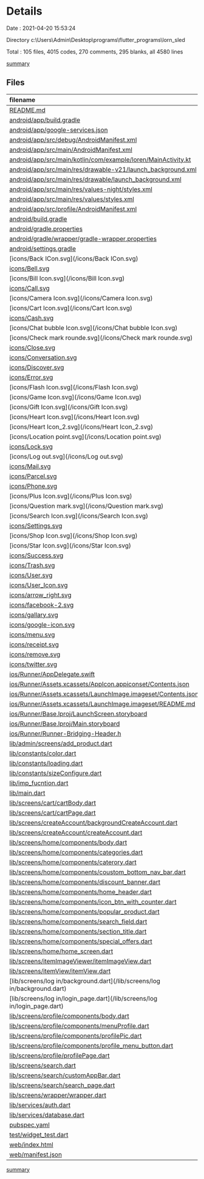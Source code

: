 # Details

Date : 2021-04-20 15:53:24

Directory c:\Users\Admin\Desktop\programs\flutter_programs\lorn_sled

Total : 105 files,  4015 codes, 270 comments, 295 blanks, all 4580 lines

[summary](results.md)

## Files
| filename | language | code | comment | blank | total |
| :--- | :--- | ---: | ---: | ---: | ---: |
| [README.md](/README.md) | Markdown | 10 | 0 | 6 | 16 |
| [android/app/build.gradle](/android/app/build.gradle) | Groovy | 47 | 3 | 10 | 60 |
| [android/app/google-services.json](/android/app/google-services.json) | JSON | 39 | 0 | 0 | 39 |
| [android/app/src/debug/AndroidManifest.xml](/android/app/src/debug/AndroidManifest.xml) | XML | 4 | 3 | 1 | 8 |
| [android/app/src/main/AndroidManifest.xml](/android/app/src/main/AndroidManifest.xml) | XML | 34 | 11 | 1 | 46 |
| [android/app/src/main/kotlin/com/example/loren/MainActivity.kt](/android/app/src/main/kotlin/com/example/loren/MainActivity.kt) | Kotlin | 4 | 0 | 3 | 7 |
| [android/app/src/main/res/drawable-v21/launch_background.xml](/android/app/src/main/res/drawable-v21/launch_background.xml) | XML | 4 | 7 | 2 | 13 |
| [android/app/src/main/res/drawable/launch_background.xml](/android/app/src/main/res/drawable/launch_background.xml) | XML | 4 | 7 | 2 | 13 |
| [android/app/src/main/res/values-night/styles.xml](/android/app/src/main/res/values-night/styles.xml) | XML | 9 | 9 | 1 | 19 |
| [android/app/src/main/res/values/styles.xml](/android/app/src/main/res/values/styles.xml) | XML | 9 | 9 | 1 | 19 |
| [android/app/src/profile/AndroidManifest.xml](/android/app/src/profile/AndroidManifest.xml) | XML | 4 | 3 | 1 | 8 |
| [android/build.gradle](/android/build.gradle) | Groovy | 28 | 0 | 5 | 33 |
| [android/gradle.properties](/android/gradle.properties) | Properties | 3 | 0 | 1 | 4 |
| [android/gradle/wrapper/gradle-wrapper.properties](/android/gradle/wrapper/gradle-wrapper.properties) | Properties | 5 | 1 | 1 | 7 |
| [android/settings.gradle](/android/settings.gradle) | Groovy | 8 | 0 | 4 | 12 |
| [icons/Back ICon.svg](/icons/Back ICon.svg) | XML | 3 | 0 | 1 | 4 |
| [icons/Bell.svg](/icons/Bell.svg) | XML | 3 | 0 | 1 | 4 |
| [icons/Bill Icon.svg](/icons/Bill Icon.svg) | XML | 3 | 0 | 1 | 4 |
| [icons/Call.svg](/icons/Call.svg) | XML | 3 | 0 | 1 | 4 |
| [icons/Camera Icon.svg](/icons/Camera Icon.svg) | XML | 3 | 0 | 1 | 4 |
| [icons/Cart Icon.svg](/icons/Cart Icon.svg) | XML | 3 | 0 | 1 | 4 |
| [icons/Cash.svg](/icons/Cash.svg) | XML | 3 | 0 | 1 | 4 |
| [icons/Chat bubble Icon.svg](/icons/Chat bubble Icon.svg) | XML | 3 | 0 | 1 | 4 |
| [icons/Check mark rounde.svg](/icons/Check mark rounde.svg) | XML | 3 | 0 | 1 | 4 |
| [icons/Close.svg](/icons/Close.svg) | XML | 3 | 0 | 1 | 4 |
| [icons/Conversation.svg](/icons/Conversation.svg) | XML | 3 | 0 | 1 | 4 |
| [icons/Discover.svg](/icons/Discover.svg) | XML | 3 | 0 | 1 | 4 |
| [icons/Error.svg](/icons/Error.svg) | XML | 3 | 0 | 1 | 4 |
| [icons/Flash Icon.svg](/icons/Flash Icon.svg) | XML | 3 | 0 | 1 | 4 |
| [icons/Game Icon.svg](/icons/Game Icon.svg) | XML | 3 | 0 | 1 | 4 |
| [icons/Gift Icon.svg](/icons/Gift Icon.svg) | XML | 3 | 0 | 1 | 4 |
| [icons/Heart Icon.svg](/icons/Heart Icon.svg) | XML | 3 | 0 | 1 | 4 |
| [icons/Heart Icon_2.svg](/icons/Heart Icon_2.svg) | XML | 3 | 0 | 1 | 4 |
| [icons/Location point.svg](/icons/Location point.svg) | XML | 3 | 0 | 1 | 4 |
| [icons/Lock.svg](/icons/Lock.svg) | XML | 3 | 0 | 1 | 4 |
| [icons/Log out.svg](/icons/Log out.svg) | XML | 3 | 0 | 1 | 4 |
| [icons/Mail.svg](/icons/Mail.svg) | XML | 3 | 0 | 1 | 4 |
| [icons/Parcel.svg](/icons/Parcel.svg) | XML | 3 | 0 | 1 | 4 |
| [icons/Phone.svg](/icons/Phone.svg) | XML | 3 | 0 | 1 | 4 |
| [icons/Plus Icon.svg](/icons/Plus Icon.svg) | XML | 3 | 0 | 1 | 4 |
| [icons/Question mark.svg](/icons/Question mark.svg) | XML | 3 | 0 | 1 | 4 |
| [icons/Search Icon.svg](/icons/Search Icon.svg) | XML | 3 | 0 | 1 | 4 |
| [icons/Settings.svg](/icons/Settings.svg) | XML | 3 | 0 | 1 | 4 |
| [icons/Shop Icon.svg](/icons/Shop Icon.svg) | XML | 3 | 0 | 1 | 4 |
| [icons/Star Icon.svg](/icons/Star Icon.svg) | XML | 3 | 0 | 1 | 4 |
| [icons/Success.svg](/icons/Success.svg) | XML | 3 | 0 | 1 | 4 |
| [icons/Trash.svg](/icons/Trash.svg) | XML | 3 | 0 | 1 | 4 |
| [icons/User.svg](/icons/User.svg) | XML | 3 | 0 | 1 | 4 |
| [icons/User_Icon.svg](/icons/User_Icon.svg) | XML | 3 | 0 | 1 | 4 |
| [icons/arrow_right.svg](/icons/arrow_right.svg) | XML | 3 | 0 | 1 | 4 |
| [icons/facebook-2.svg](/icons/facebook-2.svg) | XML | 3 | 0 | 1 | 4 |
| [icons/gallary.svg](/icons/gallary.svg) | XML | 82 | 1 | 1 | 84 |
| [icons/google-icon.svg](/icons/google-icon.svg) | XML | 6 | 0 | 1 | 7 |
| [icons/menu.svg](/icons/menu.svg) | XML | 1 | 0 | 0 | 1 |
| [icons/receipt.svg](/icons/receipt.svg) | XML | 3 | 0 | 1 | 4 |
| [icons/remove.svg](/icons/remove.svg) | XML | 3 | 0 | 1 | 4 |
| [icons/twitter.svg](/icons/twitter.svg) | XML | 3 | 0 | 1 | 4 |
| [ios/Runner/AppDelegate.swift](/ios/Runner/AppDelegate.swift) | Swift | 12 | 0 | 2 | 14 |
| [ios/Runner/Assets.xcassets/AppIcon.appiconset/Contents.json](/ios/Runner/Assets.xcassets/AppIcon.appiconset/Contents.json) | JSON | 122 | 0 | 1 | 123 |
| [ios/Runner/Assets.xcassets/LaunchImage.imageset/Contents.json](/ios/Runner/Assets.xcassets/LaunchImage.imageset/Contents.json) | JSON | 23 | 0 | 1 | 24 |
| [ios/Runner/Assets.xcassets/LaunchImage.imageset/README.md](/ios/Runner/Assets.xcassets/LaunchImage.imageset/README.md) | Markdown | 3 | 0 | 2 | 5 |
| [ios/Runner/Base.lproj/LaunchScreen.storyboard](/ios/Runner/Base.lproj/LaunchScreen.storyboard) | XML | 36 | 1 | 1 | 38 |
| [ios/Runner/Base.lproj/Main.storyboard](/ios/Runner/Base.lproj/Main.storyboard) | XML | 25 | 1 | 1 | 27 |
| [ios/Runner/Runner-Bridging-Header.h](/ios/Runner/Runner-Bridging-Header.h) | C++ | 1 | 0 | 1 | 2 |
| [lib/admin/screens/add_product.dart](/lib/admin/screens/add_product.dart) | Dart | 226 | 41 | 9 | 276 |
| [lib/constants/color.dart](/lib/constants/color.dart) | Dart | 17 | 1 | 5 | 23 |
| [lib/constants/loading.dart](/lib/constants/loading.dart) | Dart | 45 | 1 | 2 | 48 |
| [lib/constants/sizeConfigure.dart](/lib/constants/sizeConfigure.dart) | Dart | 22 | 4 | 5 | 31 |
| [lib/imp_fucntion.dart](/lib/imp_fucntion.dart) | Dart | 0 | 0 | 2 | 2 |
| [lib/main.dart](/lib/main.dart) | Dart | 20 | 0 | 3 | 23 |
| [lib/screens/cart/cartBody.dart](/lib/screens/cart/cartBody.dart) | Dart | 169 | 0 | 6 | 175 |
| [lib/screens/cart/cartPage.dart](/lib/screens/cart/cartPage.dart) | Dart | 80 | 0 | 5 | 85 |
| [lib/screens/createAccount/backgroundCreateAccount.dart](/lib/screens/createAccount/backgroundCreateAccount.dart) | Dart | 102 | 0 | 11 | 113 |
| [lib/screens/createAccount/createAccount.dart](/lib/screens/createAccount/createAccount.dart) | Dart | 280 | 0 | 5 | 285 |
| [lib/screens/home/components/body.dart](/lib/screens/home/components/body.dart) | Dart | 27 | 2 | 2 | 31 |
| [lib/screens/home/components/categories.dart](/lib/screens/home/components/categories.dart) | Dart | 65 | 0 | 5 | 70 |
| [lib/screens/home/components/caterory.dart](/lib/screens/home/components/caterory.dart) | Dart | 178 | 0 | 6 | 184 |
| [lib/screens/home/components/coustom_bottom_nav_bar.dart](/lib/screens/home/components/coustom_bottom_nav_bar.dart) | Dart | 0 | 65 | 3 | 68 |
| [lib/screens/home/components/discount_banner.dart](/lib/screens/home/components/discount_banner.dart) | Dart | 37 | 1 | 3 | 41 |
| [lib/screens/home/components/home_header.dart](/lib/screens/home/components/home_header.dart) | Dart | 53 | 1 | 2 | 56 |
| [lib/screens/home/components/icon_btn_with_counter.dart](/lib/screens/home/components/icon_btn_with_counter.dart) | Dart | 62 | 0 | 4 | 66 |
| [lib/screens/home/components/popular_product.dart](/lib/screens/home/components/popular_product.dart) | Dart | 155 | 0 | 5 | 160 |
| [lib/screens/home/components/search_field.dart](/lib/screens/home/components/search_field.dart) | Dart | 30 | 0 | 3 | 33 |
| [lib/screens/home/components/section_title.dart](/lib/screens/home/components/section_title.dart) | Dart | 33 | 0 | 4 | 37 |
| [lib/screens/home/components/special_offers.dart](/lib/screens/home/components/special_offers.dart) | Dart | 119 | 0 | 6 | 125 |
| [lib/screens/home/home_screen.dart](/lib/screens/home/home_screen.dart) | Dart | 104 | 1 | 4 | 109 |
| [lib/screens/itemImageViewer/itemImageView.dart](/lib/screens/itemImageViewer/itemImageView.dart) | Dart | 116 | 3 | 6 | 125 |
| [lib/screens/itemView/itemView.dart](/lib/screens/itemView/itemView.dart) | Dart | 369 | 19 | 10 | 398 |
| [lib/screens/log in/background.dart](/lib/screens/log in/background.dart) | Dart | 73 | 1 | 7 | 81 |
| [lib/screens/log in/login_page.dart](/lib/screens/log in/login_page.dart) | Dart | 227 | 0 | 8 | 235 |
| [lib/screens/profile/components/body.dart](/lib/screens/profile/components/body.dart) | Dart | 26 | 0 | 4 | 30 |
| [lib/screens/profile/components/menuProfile.dart](/lib/screens/profile/components/menuProfile.dart) | Dart | 42 | 0 | 3 | 45 |
| [lib/screens/profile/components/profilePic.dart](/lib/screens/profile/components/profilePic.dart) | Dart | 106 | 0 | 5 | 111 |
| [lib/screens/profile/components/profile_menu_button.dart](/lib/screens/profile/components/profile_menu_button.dart) | Dart | 61 | 0 | 4 | 65 |
| [lib/screens/profile/profilePage.dart](/lib/screens/profile/profilePage.dart) | Dart | 40 | 0 | 6 | 46 |
| [lib/screens/search.dart](/lib/screens/search.dart) | Dart | 63 | 0 | 6 | 69 |
| [lib/screens/search/customAppBar.dart](/lib/screens/search/customAppBar.dart) | Dart | 44 | 0 | 4 | 48 |
| [lib/screens/search/search_page.dart](/lib/screens/search/search_page.dart) | Dart | 173 | 0 | 7 | 180 |
| [lib/screens/wrapper/wrapper.dart](/lib/screens/wrapper/wrapper.dart) | Dart | 7 | 0 | 2 | 9 |
| [lib/services/auth.dart](/lib/services/auth.dart) | Dart | 44 | 3 | 7 | 54 |
| [lib/services/database.dart](/lib/services/database.dart) | Dart | 47 | 0 | 4 | 51 |
| [pubspec.yaml](/pubspec.yaml) | YAML | 35 | 43 | 8 | 86 |
| [test/widget_test.dart](/test/widget_test.dart) | Dart | 14 | 10 | 7 | 31 |
| [web/index.html](/web/index.html) | HTML | 41 | 18 | 8 | 67 |
| [web/manifest.json](/web/manifest.json) | JSON | 23 | 0 | 0 | 23 |

[summary](results.md)